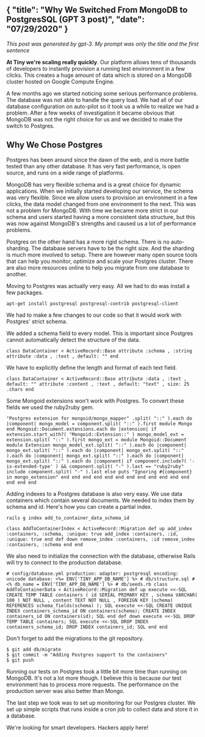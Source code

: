 {
  "title": "Why We Switched From MongoDB to PostgresSQL (GPT 3 post)",
  "date": "07/29/2020"
}
---

_This post was generated by gpt-3. My prompt was only the title and the first sentence_

__At Tiny we're scaling really quickly__. Our platform allows tens of thousands of developers to instantly provision a running test environment in a few clicks. This creates a huge amount of data which is stored on a MongoDB cluster hosted on Google Compute Engine.

A few months ago we started noticing some serious performance problems. The database was not able to handle the query load. We had all of our database configuration on auto-pilot so it took us a while to realize we had a problem. After a few weeks of investigation it became obvious that MongoDB was not the right choice for us and we decided to make the switch to Postgres.

## Why We Chose Postgres

Postgres has been around since the dawn of the web, and is more battle tested than any other database. It has very fast performance, is open source, and runs on a wide range of platforms.

MongoDB has very flexible schema and is a great choice for dynamic applications. When we initially started developing our service, the schema was very flexible. Since we allow users to provision an environment in a few clicks, the data model changed from one environment to the next. This was not a problem for MongoDB. With time we became more strict in our schema and users started having a more consistent data structure, but this was now against MongoDB's strengths and caused us a lot of performance problems.

Postgres on the other hand has a more rigid schema. There is no auto-sharding. The database servers have to be the right size. And the sharding is much more involved to setup. There are however many open source tools that can help you monitor, optimize and scale your Postgres cluster. There are also more resources online to help you migrate from one database to another.

Moving to Postgres was actually very easy. All we had to do was install a few packages.

```
apt-get install postgresql postgresql-contrib postgresql-client
```

We had to make a few changes to our code so that it would work with Postgres' strict schema.

We added a schema field to every model. This is important since Postgres cannot automatically detect the structure of the data.

```
class DataContainer < ActiveRecord::Base attribute :schema , :string attribute :data , :text , default: "" end
```

We have to explicitly define the length and format of each text field.

```
class DataContainer < ActiveRecord::Base attribute :data , :text , default: "" attribute :content , :text , default: "text" , size: 25 .chars end
```

Some Mongoid extensions won't work with Postgres. To convert these fields we used the ruby2ruby gem.

```
"Postgres extension for mongoid/mongo_mapper" .split( "::" ).each do |component| mongo_model = component.split( "::" ).first module Mongo end Mongoid::Document.extensions.each do |extension| if extension.start_with?( "Mongoid::Extension::" ) mongo_model_ext = extension.split( "::" ).first mongo_ext = module Mongoid::Document module Extension mongo_model_ext.split( "::" ).each do |component| mongo_ext.split( "::" ).each do |component| mongo_ext.split( "::" ).each do |component| mongo_ext.split( "::" ).each do |component| mongo_ext.split( "::" ).each do |component| if component.include?( '-is-extended-type' ) && component.split( "-" ).last == "ruby2ruby" include component.split( "-" ).last else puts "Ignoring #{component} in mongo_extension" end end end end end end end end end end end end end end end
```

Adding indexes to a Postgres database is also very easy. We use data containers which contain several documents. We needed to index them by schema and id. Here's how you can create a partial index.

```
rails g index add_to_container_data_schema_id

class AddToContainerIndex < ActiveRecord::Migration def up add_index :containers, :schema, :unique: true add_index :containers, :id, :unique: true end def down remove_index :containers, :id remove_index :containers, :schema end end
```

We also need to initialize the connection with the database, otherwise Rails will try to connect to the production database.

```
# config/database.yml production: adapter: postgresql encoding: unicode database: <%= ENV['TINY_APP_DB_NAME'] %> # db/structure.sql # <% db_name = ENV['TINY_APP_DB_NAME'] %> # db/seeds.rb class AddToContainerData < ActiveRecord::Migration def up execute <<-SQL CREATE TEMP TABLE containers ( id SERIAL PRIMARY KEY , schema VARCHAR( 100 ) NOT NULL , content TEXT NOT NULL , FOREIGN KEY (schema) REFERENCES schema_fields(schema) ); SQL execute <<-SQL CREATE UNIQUE INDEX containers_schema_id ON containers(schema); CREATE INDEX containers_id ON containers(id); SQL end def down execute <<-SQL DROP TEMP TABLE containers; SQL execute <<-SQL DROP INDEX containers_schema_id; DROP INDEX containers_id; SQL end end
```

Don't forget to add the migrations to the git repository.

```
$ git add db/migrate 
$ git commit -m "Adding Postgres support to the containers"
$ git push
```

Running our tests on Postgres took a little bit more time than running on MongoDB. It's not a lot more though. I believe this is because our test environment has to process more requests. The performance on the production server was also better than Mongo.

The last step we took was to set up monitoring for our Postgres cluster. We set up simple scripts that runs inside a cron job to collect data and store it in a database.

We're looking for smart developers. Hackers apply here!